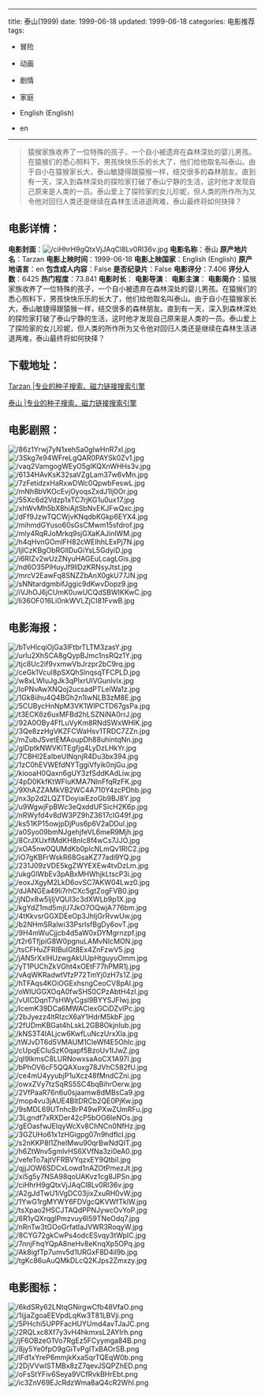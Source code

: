 
---
title: 泰山(1999)
date: 1999-06-18
updated: 1999-06-18
categories: 电影推荐
tags:
- 冒险
- 动画
- 剧情
- 家庭

- English (English)
- en
---


> 猿猴家族收养了一位特殊的孩子，一个自小被遗弃在森林深处的婴儿男孩。在猿猴们的悉心照料下，男孩快快乐乐的长大了，他们给他取名叫泰山。由于自小在猿猴家长大，泰山敏捷得跟猿猴一样，结交很多的森林朋友。直到有一天，深入到森林深处的探险家打破了泰山宁静的生活，这时他才发现自己原来是人类的一员。泰山爱上了探险家的女儿珍妮，但人类的所作所为又令他对回归人类还是继续在森林生活进退两难，泰山最终将如何抉择？

## **电影详情**：

**电影封面**：<img src="https://image.tmdb.org/t/p/w200/ciHhrH9gQtxVjJAqCl8Lv0Rl36v.jpg" alt="/ciHhrH9gQtxVjJAqCl8Lv0Rl36v.jpg" title="/ciHhrH9gQtxVjJAqCl8Lv0Rl36v.jpg">
**电影名称**：泰山
**原产地片名**：Tarzan
**电影上映时间**：1999-06-18
**电影上映国家**：English (English)
**原产地语言**：en
**包含成人内容**：False
**是否纪录片**：False
**电影评分**：7.406
**评分人数**：6425
**热门程度**：73.841
**电影时长**：
**电影导演**：
**电影主演**：
**电影简介**：猿猴家族收养了一位特殊的孩子，一个自小被遗弃在森林深处的婴儿男孩。在猿猴们的悉心照料下，男孩快快乐乐的长大了，他们给他取名叫泰山。由于自小在猿猴家长大，泰山敏捷得跟猿猴一样，结交很多的森林朋友。直到有一天，深入到森林深处的探险家打破了泰山宁静的生活，这时他才发现自己原来是人类的一员。泰山爱上了探险家的女儿珍妮，但人类的所作所为又令他对回归人类还是继续在森林生活进退两难，泰山最终将如何抉择？

## **下载地址**：
[Tarzan |专业的种子搜索、磁力链接搜索引擎](https://movie.amd794.com:2083/?search=Tarzan&ordering=&mode=match_phrase&page_size=10&page=1)

[泰山 |专业的种子搜索、磁力链接搜索引擎](https://movie.amd794.com:2083/?search=%E6%B3%B0%E5%B1%B1&ordering=&mode=match_phrase&page_size=10&page=1)
 

## **电影剧照**：
<img src="https://image.tmdb.org/t/p/original/86z1Yrwj7yN1xehSa0gIwHnR7xl.jpg" alt="/86z1Yrwj7yN1xehSa0gIwHnR7xl.jpg" title="/86z1Yrwj7yN1xehSa0gIwHnR7xl.jpg"><img src="https://image.tmdb.org/t/p/original/3Skg7e94WFreLgQAR0PAYSk0Zv1.jpg" alt="/3Skg7e94WFreLgQAR0PAYSk0Zv1.jpg" title="/3Skg7e94WFreLgQAR0PAYSk0Zv1.jpg"><img src="https://image.tmdb.org/t/p/original/vaq2VamgogWEyO5gIKQXnWHHs3v.jpg" alt="/vaq2VamgogWEyO5gIKQXnWHHs3v.jpg" title="/vaq2VamgogWEyO5gIKQXnWHHs3v.jpg"><img src="https://image.tmdb.org/t/p/original/6134HAvKsK32saVZgLam37w6vMn.jpg" alt="/6134HAvKsK32saVZgLam37w6vMn.jpg" title="/6134HAvKsK32saVZgLam37w6vMn.jpg"><img src="https://image.tmdb.org/t/p/original/7zFetidzxHaRxwDWc0QpwbFeswL.jpg" alt="/7zFetidzxHaRxwDWc0QpwbFeswL.jpg" title="/7zFetidzxHaRxwDWc0QpwbFeswL.jpg"><img src="https://image.tmdb.org/t/p/original/mNh8bVKOcEvjOyoqsZxdJ1Ij0Or.jpg" alt="/mNh8bVKOcEvjOyoqsZxdJ1Ij0Or.jpg" title="/mNh8bVKOcEvjOyoqsZxdJ1Ij0Or.jpg"><img src="https://image.tmdb.org/t/p/original/55Xc6d2Vdzp1xTC7rjKG1u0ux17.jpg" alt="/55Xc6d2Vdzp1xTC7rjKG1u0ux17.jpg" title="/55Xc6d2Vdzp1xTC7rjKG1u0ux17.jpg"><img src="https://image.tmdb.org/t/p/original/xhWvMh5bX8hiAjtSbNvEKJFwQxc.jpg" alt="/xhWvMh5bX8hiAjtSbNvEKJFwQxc.jpg" title="/xhWvMh5bX8hiAjtSbNvEKJFwQxc.jpg"><img src="https://image.tmdb.org/t/p/original/dFf9JzwTQCWjvKNqdbKGkp6EYX4.jpg" alt="/dFf9JzwTQCWjvKNqdbKGkp6EYX4.jpg" title="/dFf9JzwTQCWjvKNqdbKGkp6EYX4.jpg"><img src="https://image.tmdb.org/t/p/original/mihmdGYuso60sGsCMwm15sfdrof.jpg" alt="/mihmdGYuso60sGsCMwm15sfdrof.jpg" title="/mihmdGYuso60sGsCMwm15sfdrof.jpg"><img src="https://image.tmdb.org/t/p/original/mly4RqRJoMrkq9sjGXaKAJinlWM.jpg" alt="/mly4RqRJoMrkq9sjGXaKAJinlWM.jpg" title="/mly4RqRJoMrkq9sjGXaKAJinlWM.jpg"><img src="https://image.tmdb.org/t/p/original/h4qHvnGOmlFH82cWEIhhLExPj7N.jpg" alt="/h4qHvnGOmlFH82cWEIhhLExPj7N.jpg" title="/h4qHvnGOmlFH82cWEIhhLExPj7N.jpg"><img src="https://image.tmdb.org/t/p/original/ljICzKBgObRGllDuGiYsL5GdyiD.jpg" alt="/ljICzKBgObRGllDuGiYsL5GdyiD.jpg" title="/ljICzKBgObRGllDuGiYsL5GdyiD.jpg"><img src="https://image.tmdb.org/t/p/original/i6RIZv2wUzZNyuHAGEuLcagLGis.jpg" alt="/i6RIZv2wUzZNyuHAGEuLcagLGis.jpg" title="/i6RIZv2wUzZNyuHAGEuLcagLGis.jpg"><img src="https://image.tmdb.org/t/p/original/nd6O35PlHuyJf9llDzKRNsyJtst.jpg" alt="/nd6O35PlHuyJf9llDzKRNsyJtst.jpg" title="/nd6O35PlHuyJf9llDzKRNsyJtst.jpg"><img src="https://image.tmdb.org/t/p/original/mrcV2EawFq8SNZZbAnX0gkU77JN.jpg" alt="/mrcV2EawFq8SNZZbAnX0gkU77JN.jpg" title="/mrcV2EawFq8SNZZbAnX0gkU77JN.jpg"><img src="https://image.tmdb.org/t/p/original/sNNtardgmbifJggic9dKwvDopz9.jpg" alt="/sNNtardgmbifJggic9dKwvDopz9.jpg" title="/sNNtardgmbifJggic9dKwvDopz9.jpg"><img src="https://image.tmdb.org/t/p/original/iVJhOJ6jCUmK0uwUCQdSBWIKKwC.jpg" alt="/iVJhOJ6jCUmK0uwUCQdSBWIKKwC.jpg" title="/iVJhOJ6jCUmK0uwUCQdSBWIKKwC.jpg"><img src="https://image.tmdb.org/t/p/original/li36OF016Li0nkWVLZjCI81FvwB.jpg" alt="/li36OF016Li0nkWVLZjCI81FvwB.jpg" title="/li36OF016Li0nkWVLZjCI81FvwB.jpg">

## **电影海报**：
<img src="https://image.tmdb.org/t/p/original/bTvHlcqiOjGa3lFtbrTLTM3zasY.jpg" alt="/bTvHlcqiOjGa3lFtbrTLTM3zasY.jpg" title="/bTvHlcqiOjGa3lFtbrTLTM3zasY.jpg"><img src="https://image.tmdb.org/t/p/original/urlu2XhSCA8gQypBJmc1nsRQz1Y.jpg" alt="/urlu2XhSCA8gQypBJmc1nsRQz1Y.jpg" title="/urlu2XhSCA8gQypBJmc1nsRQz1Y.jpg"><img src="https://image.tmdb.org/t/p/original/tjc8Uc2if9vxmwVbJrzpr2bC9rq.jpg" alt="/tjc8Uc2if9vxmwVbJrzpr2bC9rq.jpg" title="/tjc8Uc2if9vxmwVbJrzpr2bC9rq.jpg"><img src="https://image.tmdb.org/t/p/original/ceGk1VcuI8pSXQhSlnqsqTFCPLD.jpg" alt="/ceGk1VcuI8pSXQhSlnqsqTFCPLD.jpg" title="/ceGk1VcuI8pSXQhSlnqsqTFCPLD.jpg"><img src="https://image.tmdb.org/t/p/original/w8xLWIuJgJk3qPlxrUIVGunlvlx.jpg" alt="/w8xLWIuJgJk3qPlxrUIVGunlvlx.jpg" title="/w8xLWIuJgJk3qPlxrUIVGunlvlx.jpg"><img src="https://image.tmdb.org/t/p/original/loPNvAwXNQoj2ucsadPTLelWa1z.jpg" alt="/loPNvAwXNQoj2ucsadPTLelWa1z.jpg" title="/loPNvAwXNQoj2ucsadPTLelWa1z.jpg"><img src="https://image.tmdb.org/t/p/original/1Gk8iihu4Q4BGh2n1IwNLB3zM8E.jpg" alt="/1Gk8iihu4Q4BGh2n1IwNLB3zM8E.jpg" title="/1Gk8iihu4Q4BGh2n1IwNLB3zM8E.jpg"><img src="https://image.tmdb.org/t/p/original/5CUBycHnNpM3VK1WlPCTD67gsPa.jpg" alt="/5CUBycHnNpM3VK1WlPCTD67gsPa.jpg" title="/5CUBycHnNpM3VK1WlPCTD67gsPa.jpg"><img src="https://image.tmdb.org/t/p/original/t3ECK6z6uxMFBd2hLSZNiNA0rrJ.jpg" alt="/t3ECK6z6uxMFBd2hLSZNiNA0rrJ.jpg" title="/t3ECK6z6uxMFBd2hLSZNiNA0rrJ.jpg"><img src="https://image.tmdb.org/t/p/original/92A0OBy4FfLuVyKm8RNdSWxWHlK.jpg" alt="/92A0OBy4FfLuVyKm8RNdSWxWHlK.jpg" title="/92A0OBy4FfLuVyKm8RNdSWxWHlK.jpg"><img src="https://image.tmdb.org/t/p/original/3Qe8zzHgVKZFCWaHsv1TRDC7ZZn.jpg" alt="/3Qe8zzHgVKZFCWaHsv1TRDC7ZZn.jpg" title="/3Qe8zzHgVKZFCWaHsv1TRDC7ZZn.jpg"><img src="https://image.tmdb.org/t/p/original/mZubJSvetEMAoupDh88uhintqNn.jpg" alt="/mZubJSvetEMAoupDh88uhintqNn.jpg" title="/mZubJSvetEMAoupDh88uhintqNn.jpg"><img src="https://image.tmdb.org/t/p/original/glDptkNWVKlTEgfjg4LyDzLHkYr.jpg" alt="/glDptkNWVKlTEgfjg4LyDzLHkYr.jpg" title="/glDptkNWVKlTEgfjg4LyDzLHkYr.jpg"><img src="https://image.tmdb.org/t/p/original/7CBHl2EaIbeUlNqnjR4Du3bx394.jpg" alt="/7CBHl2EaIbeUlNqnjR4Du3bx394.jpg" title="/7CBHl2EaIbeUlNqnjR4Du3bx394.jpg"><img src="https://image.tmdb.org/t/p/original/1zC0hEVWEfdNYTggiVfyik0njGu.jpg" alt="/1zC0hEVWEfdNYTggiVfyik0njGu.jpg" title="/1zC0hEVWEfdNYTggiVfyik0njGu.jpg"><img src="https://image.tmdb.org/t/p/original/kiooaH0Qaxn6gUY3zfSddKAdLiw.jpg" alt="/kiooaH0Qaxn6gUY3zfSddKAdLiw.jpg" title="/kiooaH0Qaxn6gUY3zfSddKAdLiw.jpg"><img src="https://image.tmdb.org/t/p/original/4pD0KkfKtWFluKMA7NInFfqRzFK.jpg" alt="/4pD0KkfKtWFluKMA7NInFfqRzFK.jpg" title="/4pD0KkfKtWFluKMA7NInFfqRzFK.jpg"><img src="https://image.tmdb.org/t/p/original/9XhAZZAMkVB2WC4A710Y4zcPDhb.jpg" alt="/9XhAZZAMkVB2WC4A710Y4zcPDhb.jpg" title="/9XhAZZAMkVB2WC4A710Y4zcPDhb.jpg"><img src="https://image.tmdb.org/t/p/original/nx3p2d2LQZTDoyiaiEzoGb9BJ8Y.jpg" alt="/nx3p2d2LQZTDoyiaiEzoGb9BJ8Y.jpg" title="/nx3p2d2LQZTDoyiaiEzoGb9BJ8Y.jpg"><img src="https://image.tmdb.org/t/p/original/u9WgwjFpBWc3eQxddUFSicH2K6p.jpg" alt="/u9WgwjFpBWc3eQxddUFSicH2K6p.jpg" title="/u9WgwjFpBWc3eQxddUFSicH2K6p.jpg"><img src="https://image.tmdb.org/t/p/original/nRWyfd4v8dW3PZ9hZ3617cIG49f.jpg" alt="/nRWyfd4v8dW3PZ9hZ3617cIG49f.jpg" title="/nRWyfd4v8dW3PZ9hZ3617cIG49f.jpg"><img src="https://image.tmdb.org/t/p/original/ks51KP15owjpDjPus6p6V2aDDul.jpg" alt="/ks51KP15owjpDjPus6p6V2aDDul.jpg" title="/ks51KP15owjpDjPus6p6V2aDDul.jpg"><img src="https://image.tmdb.org/t/p/original/a0Syo09bmNJgehjfeVL6meR9Mjh.jpg" alt="/a0Syo09bmNJgehjfeVL6meR9Mjh.jpg" title="/a0Syo09bmNJgehjfeVL6meR9Mjh.jpg"><img src="https://image.tmdb.org/t/p/original/8CrJXUxflMdKH8nIc8f4wCs7JJO.jpg" alt="/8CrJXUxflMdKH8nIc8f4wCs7JJO.jpg" title="/8CrJXUxflMdKH8nIc8f4wCs7JJO.jpg"><img src="https://image.tmdb.org/t/p/original/xOA5nw0QUMdKb0plcNLmQv1RlC2.jpg" alt="/xOA5nw0QUMdKb0plcNLmQv1RlC2.jpg" title="/xOA5nw0QUMdKb0plcNLmQv1RlC2.jpg"><img src="https://image.tmdb.org/t/p/original/iO7gKBFrWskR68GsaKZ77adi9YQ.jpg" alt="/iO7gKBFrWskR68GsaKZ77adi9YQ.jpg" title="/iO7gKBFrWskR68GsaKZ77adi9YQ.jpg"><img src="https://image.tmdb.org/t/p/original/231J09zVDE5kgZWYEXEw4tvDzLm.jpg" alt="/231J09zVDE5kgZWYEXEw4tvDzLm.jpg" title="/231J09zVDE5kgZWYEXEw4tvDzLm.jpg"><img src="https://image.tmdb.org/t/p/original/ukgGlWbEv3pABxMHWhjkLtscP3i.jpg" alt="/ukgGlWbEv3pABxMHWhjkLtscP3i.jpg" title="/ukgGlWbEv3pABxMHWhjkLtscP3i.jpg"><img src="https://image.tmdb.org/t/p/original/eoxJXgyM2LkD6ovSC7AKW04Lwz0.jpg" alt="/eoxJXgyM2LkD6ovSC7AKW04Lwz0.jpg" title="/eoxJXgyM2LkD6ovSC7AKW04Lwz0.jpg"><img src="https://image.tmdb.org/t/p/original/dJANGEa49li7rhCXc5gtZogFVB0.jpg" alt="/dJANGEa49li7rhCXc5gtZogFVB0.jpg" title="/dJANGEa49li7rhCXc5gtZogFVB0.jpg"><img src="https://image.tmdb.org/t/p/original/jNDx8w5ljljVQUl3c3dXWLb9p1X.jpg" alt="/jNDx8w5ljljVQUl3c3dXWLb9p1X.jpg" title="/jNDx8w5ljljVQUl3c3dXWLb9p1X.jpg"><img src="https://image.tmdb.org/t/p/original/kgYdZ1md5mjU7JkO7OQwjA776bm.jpg" alt="/kgYdZ1md5mjU7JkO7OQwjA776bm.jpg" title="/kgYdZ1md5mjU7JkO7OQwjA776bm.jpg"><img src="https://image.tmdb.org/t/p/original/4tKkvsrGGXDEeOp3JhIjGrRvwUw.jpg" alt="/4tKkvsrGGXDEeOp3JhIjGrRvwUw.jpg" title="/4tKkvsrGGXDEeOp3JhIjGrRvwUw.jpg"><img src="https://image.tmdb.org/t/p/original/b2NHmSRalwi33PsrIsfBgDy6ovT.jpg" alt="/b2NHmSRalwi33PsrIsfBgDy6ovT.jpg" title="/b2NHmSRalwi33PsrIsfBgDy6ovT.jpg"><img src="https://image.tmdb.org/t/p/original/9H4mWuCjjcb4d5aW0xDYMgrnzpf.jpg" alt="/9H4mWuCjjcb4d5aW0xDYMgrnzpf.jpg" title="/9H4mWuCjjcb4d5aW0xDYMgrnzpf.jpg"><img src="https://image.tmdb.org/t/p/original/t2r6TfjpiG8W0pgnuLAMvNIcMON.jpg" alt="/t2r6TfjpiG8W0pgnuLAMvNIcMON.jpg" title="/t2r6TfjpiG8W0pgnuLAMvNIcMON.jpg"><img src="https://image.tmdb.org/t/p/original/tsCFHuZFRIBuIGt8Ex4ZnFzwV5.jpg" alt="/tsCFHuZFRIBuIGt8Ex4ZnFzwV5.jpg" title="/tsCFHuZFRIBuIGt8Ex4ZnFzwV5.jpg"><img src="https://image.tmdb.org/t/p/original/jAN5rXxlHUzwgAkUUpHtguyuOmm.jpg" alt="/jAN5rXxlHUzwgAkUUpHtguyuOmm.jpg" title="/jAN5rXxlHUzwgAkUUpHtguyuOmm.jpg"><img src="https://image.tmdb.org/t/p/original/yT1PUChZkVGht4xOEtF77hPMR1j.jpg" alt="/yT1PUChZkVGht4xOEtF77hPMR1j.jpg" title="/yT1PUChZkVGht4xOEtF77hPMR1j.jpg"><img src="https://image.tmdb.org/t/p/original/vAqWKRadwtVfzP72TmYj0zH7s1Z.jpg" alt="/vAqWKRadwtVfzP72TmYj0zH7s1Z.jpg" title="/vAqWKRadwtVfzP72TmYj0zH7s1Z.jpg"><img src="https://image.tmdb.org/t/p/original/hTFAqs4KOiOGExhsngCeoCV8pAI.jpg" alt="/hTFAqs4KOiOGExhsngCeoCV8pAI.jpg" title="/hTFAqs4KOiOGExhsngCeoCV8pAI.jpg"><img src="https://image.tmdb.org/t/p/original/oWIUGGXOqA0fwSHS0CPzAbtH4zI.jpg" alt="/oWIUGGXOqA0fwSHS0CPzAbtH4zI.jpg" title="/oWIUGGXOqA0fwSHS0CPzAbtH4zI.jpg"><img src="https://image.tmdb.org/t/p/original/vUICDqnT7sHWyCgsl9BYYSJFIwj.jpg" alt="/vUICDqnT7sHWyCgsl9BYYSJFIwj.jpg" title="/vUICDqnT7sHWyCgsl9BYYSJFIwj.jpg"><img src="https://image.tmdb.org/t/p/original/lcemK39DCa6MWAClexGCiDZvIPc.jpg" alt="/lcemK39DCa6MWAClexGCiDZvIPc.jpg" title="/lcemK39DCa6MWAClexGCiDZvIPc.jpg"><img src="https://image.tmdb.org/t/p/original/2bJyezz4ltRIzcX6aY1HdrM5kbF.jpg" alt="/2bJyezz4ltRIzcX6aY1HdrM5kbF.jpg" title="/2bJyezz4ltRIzcX6aY1HdrM5kbF.jpg"><img src="https://image.tmdb.org/t/p/original/2fUDmKBGat4hLskL2GB8OkjnIub.jpg" alt="/2fUDmKBGat4hLskL2GB8OkjnIub.jpg" title="/2fUDmKBGat4hLskL2GB8OkjnIub.jpg"><img src="https://image.tmdb.org/t/p/original/kNS3T4IALjcw6KwfLuNczUrxXla.jpg" alt="/kNS3T4IALjcw6KwfLuNczUrxXla.jpg" title="/kNS3T4IALjcw6KwfLuNczUrxXla.jpg"><img src="https://image.tmdb.org/t/p/original/tWJvDT6d5VMAUM1CleWf4E5OhIc.jpg" alt="/tWJvDT6d5VMAUM1CleWf4E5OhIc.jpg" title="/tWJvDT6d5VMAUM1CleWf4E5OhIc.jpg"><img src="https://image.tmdb.org/t/p/original/cUpqECIuSzK0qapf5BzoUv1IJwZ.jpg" alt="/cUpqECIuSzK0qapf5BzoUv1IJwZ.jpg" title="/cUpqECIuSzK0qapf5BzoUv1IJwZ.jpg"><img src="https://image.tmdb.org/t/p/original/qI9lkmsC8LURNowxsaAoCX1A97l.jpg" alt="/qI9lkmsC8LURNowxsaAoCX1A97l.jpg" title="/qI9lkmsC8LURNowxsaAoCX1A97l.jpg"><img src="https://image.tmdb.org/t/p/original/bPhOV6cF5QQAXuxg78JVhC582fU.jpg" alt="/bPhOV6cF5QQAXuxg78JVhC582fU.jpg" title="/bPhOV6cF5QQAXuxg78JVhC582fU.jpg"><img src="https://image.tmdb.org/t/p/original/ce4mU4yyubjP1uXcz48fMndCZni.jpg" alt="/ce4mU4yyubjP1uXcz48fMndCZni.jpg" title="/ce4mU4yyubjP1uXcz48fMndCZni.jpg"><img src="https://image.tmdb.org/t/p/original/owxZVy7tzSqRS5SC4bqBihrOerw.jpg" alt="/owxZVy7tzSqRS5SC4bqBihrOerw.jpg" title="/owxZVy7tzSqRS5SC4bqBihrOerw.jpg"><img src="https://image.tmdb.org/t/p/original/2VfPaaR76n6u0sjaamw8dMBsCa9.jpg" alt="/2VfPaaR76n6u0sjaamw8dMBsCa9.jpg" title="/2VfPaaR76n6u0sjaamw8dMBsCa9.jpg"><img src="https://image.tmdb.org/t/p/original/mop4vu3jAUE4BltDRCb2QE0PjKw.jpg" alt="/mop4vu3jAUE4BltDRCb2QE0PjKw.jpg" title="/mop4vu3jAUE4BltDRCb2QE0PjKw.jpg"><img src="https://image.tmdb.org/t/p/original/9sMDL69UTnhcBrP49wPXwZUmRFu.jpg" alt="/9sMDL69UTnhcBrP49wPXwZUmRFu.jpg" title="/9sMDL69UTnhcBrP49wPXwZUmRFu.jpg"><img src="https://image.tmdb.org/t/p/original/3Lgndf7xRXDer42cP5bOG6IeNOs.jpg" alt="/3Lgndf7xRXDer42cP5bOG6IeNOs.jpg" title="/3Lgndf7xRXDer42cP5bOG6IeNOs.jpg"><img src="https://image.tmdb.org/t/p/original/gEOasfwJEIqyWcXv8ChNCn0NfHz.jpg" alt="/gEOasfwJEIqyWcXv8ChNCn0NfHz.jpg" title="/gEOasfwJEIqyWcXv8ChNCn0NfHz.jpg"><img src="https://image.tmdb.org/t/p/original/3GZUHo61x1zHGigpg07n9hdfIcl.jpg" alt="/3GZUHo61x1zHGigpg07n9hdfIcl.jpg" title="/3GZUHo61x1zHGigpg07n9hdfIcl.jpg"><img src="https://image.tmdb.org/t/p/original/s2nKKP8l1ZhelMwu90qrBwNdQIT.jpg" alt="/s2nKKP8l1ZhelMwu90qrBwNdQIT.jpg" title="/s2nKKP8l1ZhelMwu90qrBwNdQIT.jpg"><img src="https://image.tmdb.org/t/p/original/h6ZtWnv5gmlvHS6XVfNa3zi0eA0.jpg" alt="/h6ZtWnv5gmlvHS6XVfNa3zi0eA0.jpg" title="/h6ZtWnv5gmlvHS6XVfNa3zi0eA0.jpg"><img src="https://image.tmdb.org/t/p/original/vefeTo7ajtVFRBVYqzxEY9QtbiI.jpg" alt="/vefeTo7ajtVFRBVYqzxEY9QtbiI.jpg" title="/vefeTo7ajtVFRBVYqzxEY9QtbiI.jpg"><img src="https://image.tmdb.org/t/p/original/qjjJOW6SDCxLowd1nAZOtPmezJt.jpg" alt="/qjjJOW6SDCxLowd1nAZOtPmezJt.jpg" title="/qjjJOW6SDCxLowd1nAZOtPmezJt.jpg"><img src="https://image.tmdb.org/t/p/original/xi5g5y7NSA98qoUAKvz1cg8JPSn.jpg" alt="/xi5g5y7NSA98qoUAKvz1cg8JPSn.jpg" title="/xi5g5y7NSA98qoUAKvz1cg8JPSn.jpg"><img src="https://image.tmdb.org/t/p/original/ciHhrH9gQtxVjJAqCl8Lv0Rl36v.jpg" alt="/ciHhrH9gQtxVjJAqCl8Lv0Rl36v.jpg" title="/ciHhrH9gQtxVjJAqCl8Lv0Rl36v.jpg"><img src="https://image.tmdb.org/t/p/original/A2gJdTwU1iVgDC03jixZxuRH0vW.jpg" alt="/A2gJdTwU1iVgDC03jixZxuRH0vW.jpg" title="/A2gJdTwU1iVgDC03jixZxuRH0vW.jpg"><img src="https://image.tmdb.org/t/p/original/1YwG1rgMYWY6FDVgcQKVWfTklW.jpg" alt="/1YwG1rgMYWY6FDVgcQKVWfTklW.jpg" title="/1YwG1rgMYWY6FDVgcQKVWfTklW.jpg"><img src="https://image.tmdb.org/t/p/original/tsXpao2HSCJTAQdPPNJywcOvYoP.jpg" alt="/tsXpao2HSCJTAQdPPNJywcOvYoP.jpg" title="/tsXpao2HSCJTAQdPPNJywcOvYoP.jpg"><img src="https://image.tmdb.org/t/p/original/6R1yQXrqglPmzvuy6l59TNeOdq7.jpg" alt="/6R1yQXrqglPmzvuy6l59TNeOdq7.jpg" title="/6R1yQXrqglPmzvuy6l59TNeOdq7.jpg"><img src="https://image.tmdb.org/t/p/original/nRnTw3tGOoGrfatIaJVWR3RoqyW.jpg" alt="/nRnTw3tGOoGrfatIaJVWR3RoqyW.jpg" title="/nRnTw3tGOoGrfatIaJVWR3RoqyW.jpg"><img src="https://image.tmdb.org/t/p/original/8CYG72gkCwPs4odcESvqy3tWpIC.jpg" alt="/8CYG72gkCwPs4odcESvqy3tWpIC.jpg" title="/8CYG72gkCwPs4odcESvqy3tWpIC.jpg"><img src="https://image.tmdb.org/t/p/original/7nnjFhqYQpA8neHv8eKnqXp5OPq.jpg" alt="/7nnjFhqYQpA8neHv8eKnqXp5OPq.jpg" title="/7nnjFhqYQpA8neHv8eKnqXp5OPq.jpg"><img src="https://image.tmdb.org/t/p/original/Ak8igfTp7umv5d1URGxF8D4il9b.jpg" alt="/Ak8igfTp7umv5d1URGxF8D4il9b.jpg" title="/Ak8igfTp7umv5d1URGxF8D4il9b.jpg"><img src="https://image.tmdb.org/t/p/original/tgKc86uAuQMkDLcQ2KJps2Zmxzy.jpg" alt="/tgKc86uAuQMkDLcQ2KJps2Zmxzy.jpg" title="/tgKc86uAuQMkDLcQ2KJps2Zmxzy.jpg">

## **电影图标**：
<img src="https://image.tmdb.org/t/p/original/6kdSRy62LNtqGNirgwCfb48VfaO.png" alt="/6kdSRy62LNtqGNirgwCfb48VfaO.png" title="/6kdSRy62LNtqGNirgwCfb48VfaO.png"><img src="https://image.tmdb.org/t/p/original/1ijjaZgoaEEVpdLqKw3T81LBVji.png" alt="/1ijjaZgoaEEVpdLqKw3T81LBVji.png" title="/1ijjaZgoaEEVpdLqKw3T81LBVji.png"><img src="https://image.tmdb.org/t/p/original/5PHchi5UPPFacHUYUmd4avTJaJC.png" alt="/5PHchi5UPPFacHUYUmd4avTJaJC.png" title="/5PHchi5UPPFacHUYUmd4avTJaJC.png"><img src="https://image.tmdb.org/t/p/original/2RQLxc8Xf7y3vH4hkmxsL2AYIrh.png" alt="/2RQLxc8Xf7y3vH4hkmxsL2AYIrh.png" title="/2RQLxc8Xf7y3vH4hkmxsL2AYIrh.png"><img src="https://image.tmdb.org/t/p/original/jF6OBzeG1Vo7RgEz5FCyymga84B.png" alt="/jF6OBzeG1Vo7RgEz5FCyymga84B.png" title="/jF6OBzeG1Vo7RgEz5FCyymga84B.png"><img src="https://image.tmdb.org/t/p/original/8jy5Ye0fpO9gGiTvPgITxBAOrSB.png" alt="/8jy5Ye0fpO9gGiTvPgITxBAOrSB.png" title="/8jy5Ye0fpO9gGiTvPgITxBAOrSB.png"><img src="https://image.tmdb.org/t/p/original/lFd1xYreP6mmjkKxaSqrTQEqW0b.png" alt="/lFd1xYreP6mmjkKxaSqrTQEqW0b.png" title="/lFd1xYreP6mmjkKxaSqrTQEqW0b.png"><img src="https://image.tmdb.org/t/p/original/2DjVVwlSTMBx8zZ7qevJSQPZhED.png" alt="/2DjVVwlSTMBx8zZ7qevJSQPZhED.png" title="/2DjVVwlSTMBx8zZ7qevJSQPZhED.png"><img src="https://image.tmdb.org/t/p/original/oFsStYFiv6Seya9VCfRvkBHrEbt.png" alt="/oFsStYFiv6Seya9VCfRvkBHrEbt.png" title="/oFsStYFiv6Seya9VCfRvkBHrEbt.png"><img src="https://image.tmdb.org/t/p/original/ic3ZnV69EJcRdzWma8aQ4cR2WhI.png" alt="/ic3ZnV69EJcRdzWma8aQ4cR2WhI.png" title="/ic3ZnV69EJcRdzWma8aQ4cR2WhI.png">
